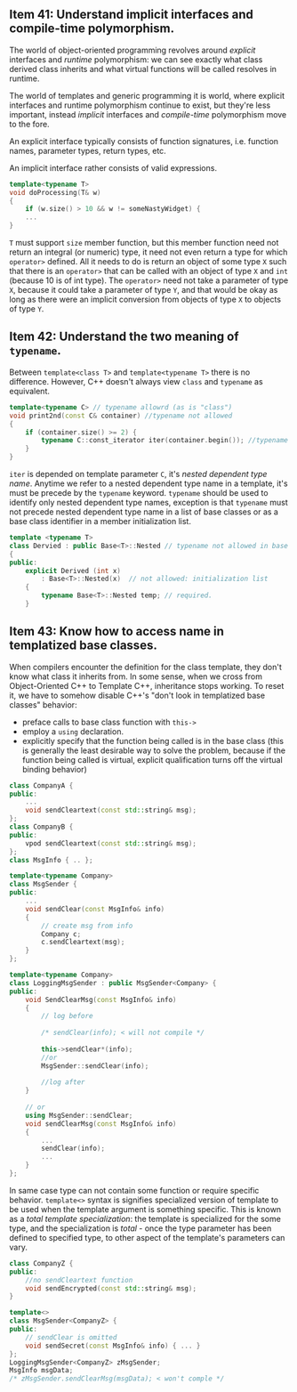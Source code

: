 ## Item 41: Understand implicit interfaces and compile-time polymorphism. 
The world of object-oriented programming revolves around _explicit_ interfaces and _runtime_ polymorphism: we can see exactly what class derived class inherits and what virtual functions will be called resolves in runtime.

The world of templates and generic programming it is world, where explicit interfaces and runtime polymorphism continue to exist, but they're less important, instead _implicit_ interfaces and _compile-time_ polymorphism move to the fore. 

An explicit interface typically consists of function signatures, i.e. function names, parameter types, return types, etc. 

An implicit interface rather consists of valid expressions. 
```c++
template<typename T>
void doProcessing(T& w)
{
	if (w.size() > 10 && w != someNastyWidget) {
	...
}
```
`T` must support `size` member function, but this member function need not return an integral (or numeric) type, it need not even return a type for which `operator>` defined. All it needs to do is return an object of some type `X` such that there is an `operator>` that can be called with an object of type `X` and `int` (because 10 is of int type). The `operator>` need not take a parameter of type `X`, because it could take a parameter of type `Y`, and that would be okay as long as there were an implicit conversion from objects of type `X` to objects of type `Y`.



## Item 42: Understand the two meaning of `typename`.
Between `template<class T>` and `template<typename T>` there is no difference.
However, C++ doesn't always view `class` and `typename` as equivalent. 

```c++
template<typename C> // typename allowrd (as is "class")
void print2nd(const C& container) //typename not allowed
{
	if (container.size() >= 2) {
		typename C::const_iterator iter(container.begin()); //typename required
	}
}
```
`iter` is depended on template parameter `C`, it's _nested dependent type name_. Anytime we refer to a nested dependent type name in a template, it's must be precede by the `typename` keyword. `typename` should be used to identify only nested dependent type names, exception is that `typename` must not precede nested dependent type name in a list of base classes or as a base class identifier in a member initialization list.  
```c++
template <typename T> 
class Dervied : public Base<T>::Nested // typename not allowed in base class list
{
public:
	explicit Derived (int x)
		: Base<T>::Nested(x)  // not allowed: initialization list
	{
		typename Base<T>::Nested temp; // required. 
	}
```



## Item 43: Know how to access name in templatized base classes.
When compilers encounter the definition for the class template, they don't know what class it inherits from. In some sense, when we cross from Object-Oriented C++ to Template C++, inheritance stops working.
To reset it, we have to somehow disable C++'s "don't look in templatized base classes" behavior:
* preface calls to base class function with `this->`
* employ a `using` declaration. 
* explicitly specify that the function being called is in the base class (this is generally the least desirable way to solve the problem, because if the function being called is virtual, explicit qualification turns off the virtual binding behavior)

```c++
class CompanyA {
public: 
	...
	void sendCleartext(const std::string& msg);	
};
class CompanyB {
public: 
	vpod sendCleartext(const std::string& msg);	
};
class MsgInfo { .. };

template<typename Company>
class MsgSender {
public:
	...
	void sendClear(const MsgInfo& info)
	{
		// create msg from info
		Company c;
		c.sendCleartext(msg);
	}
};

template<typename Company>
class LoggingMsgSender : public MsgSender<Company> {
public:
	void SendClearMsg(const MsgInfo& info)
	{
		// log before
		
		/* sendClear(info); < will not compile */
		
		this->sendClear*(info);
		//or 
		MsgSender::sendClear(info);
		
		//log after 
	}
	
	// or  
	using MsgSender::sendClear; 
	void sendClearMsg(const MsgInfo& info)
	{
		...
		sendClear(info);
		...
	}
};
```

In same case type can not contain some function or require specific behavior. `template<>` syntax is signifies specialized version of template to be used when the template argument is something specific. This is known as a _total template specialization_: the template is specialized for the some type, and the specialization is _total_ - once the type parameter has been defined to specified type, to other aspect of the template's parameters can vary.
```c++
class CompanyZ {
public:
	//no sendCleartext function 
	void sendEncrypted(const std::string& msg);
}

template<>
class MsgSender<CompanyZ> {
public:
    // sendClear is omitted
	void sendSecret(const MsgInfo& info) { ... }
};
LoggingMsgSender<CompanyZ> zMsgSender;
MsgInfo msgData;
/* zMsgSender.sendClearMsg(msgData); < won't comple */
```